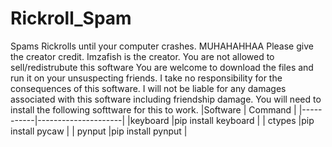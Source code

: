 # Rickroll_Spam
Spams Rickrolls until your computer crashes. MUHAHAHHAA
Please give the creator credit. Imzafish is the creator.
You are not allowed to sell/redistrubute this software 
You are welcome to download the files and run it on your unsuspecting friends.
I take no responsibility for the consequences of this software.
I will not be liable for any damages associated with this software including friendship damage.
You will need to install the following softtware for this to work.
|Software   | Command             |
|-----------|---------------------|
|keyboard   |pip install keyboard |
| ctypes    |pip install pycaw    |
| pynput    |pip install pynput   |
